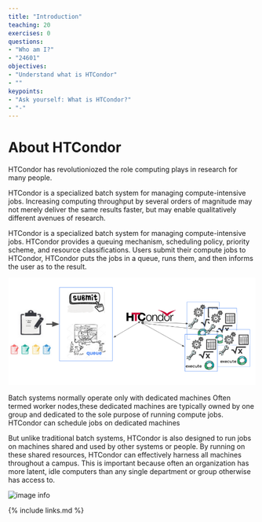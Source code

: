 ```yaml
---
title: "Introduction"
teaching: 20
exercises: 0
questions:
- "Who am I?"
- "24601"
objectives:
- "Understand what is HTCondor"
- ""
keypoints:
- "Ask yourself: What is HTCondor?"
- "-"
---
```



# About HTCondor

HTCondor has revolutioniozed the role computing plays in research for many people. 

HTCondor is a specialized batch system for managing compute-intensive jobs.  Increasing computing throughput by several orders of magnitude may not merely deliver the same results faster, but may enable qualitatively different avenues of research.

HTCondor is a specialized batch system for managing compute-intensive jobs. HTCondor provides a queuing mechanism, scheduling policy, priority scheme, and resource classifications. Users submit their compute jobs to HTCondor, HTCondor puts the jobs in a queue, runs them, and then informs the user as to the result.

![image info](./../fig/intro_htc_diagram.png)

Batch systems normally operate only with dedicated machines
Often termed worker nodes,these dedicated machines are typically owned by one group and dedicated to the sole purpose of running compute jobs. HTCondor can schedule jobs on dedicated machines


But unlike traditional batch systems, HTCondor is also designed to run jobs on machines shared and used by other systems or people. By running on these shared resources, HTCondor can effectively harness all machines throughout a campus. This is important because often an organization has more latent, idle computers than any single department or group otherwise has access to.

![image info](./../fig/.jpg)
 


{% include links.md %}

